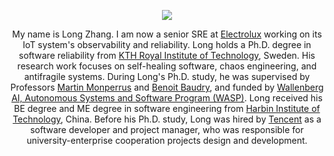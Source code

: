 <div align="center">
  <p>
    <a href="http://gluckzhang.com">
      <img src="https://github-readme-stats.vercel.app/api?username=gluckzhang&show_icons=true&hide_title=true&hide_border=true" />
    </a>
  </p>
  <p>My name is Long Zhang. I am now a senior SRE at <a href="https://electrolux.com/" target="_blank">Electrolux</a> working on its IoT system's observability and reliability. Long holds a Ph.D. degree in software reliability from <a href="https://www.kth.se/" target="_blank">KTH Royal Institute of Technology</a>, Sweden. His research work focuses on self-healing software, chaos engineering, and antifragile systems. During Long's Ph.D. study, he was supervised by Professors <a href="https://www.monperrus.net/martin/" target="_blank">Martin Monperrus</a> and <a href="https://softwarediversity.eu/" href="_blank">Benoit Baudry</a>, and funded by <a href="http://wasp-sweden.org/" target="_blank">Wallenberg AI, Autonomous Systems and Software Program (WASP)</a>. Long received his BE degree and ME degree in software engineering from <a href="http://www.hit.edu.cn" target="_blank">Harbin Institute of Technology</a>, China. Before his Ph.D. study, Long was hired by <a href="https://www.tencent.com/en-us/" target="_blank">Tencent</a> as a software developer and project manager, who was responsible for university-enterprise cooperation projects design and development.</p>
</div>

<!--
**gluckzhang/gluckzhang** is a ✨ _special_ ✨ repository because its `README.md` (this file) appears on your GitHub profile.

Here are some ideas to get you started:

- 🔭 I’m currently working on ...
- 🌱 I’m currently learning ...
- 👯 I’m looking to collaborate on ...
- 🤔 I’m looking for help with ...
- 💬 Ask me about ...
- 📫 How to reach me: ...
-  Pronouns: ...
- ⚡ Fun fact: ...
-->
